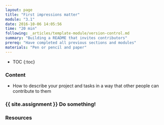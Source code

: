 ```yaml
---
layout: page
title: "First impressions matter"
module: "3.1"
date: 2016-10-06 14:05:56
time: "20 min"
following: _articles/template-module/version-control.md
summary: "Building a README that invites contributors"
prereq: "Have completed all previous sections and modules"
materials: "Pen or pencil and paper"
---
```

* TOC
{:toc}

### Content

- How to describe your project and tasks in a way that other people can contribute to them

### {{ site.assignment }} Do something!

### Resources
